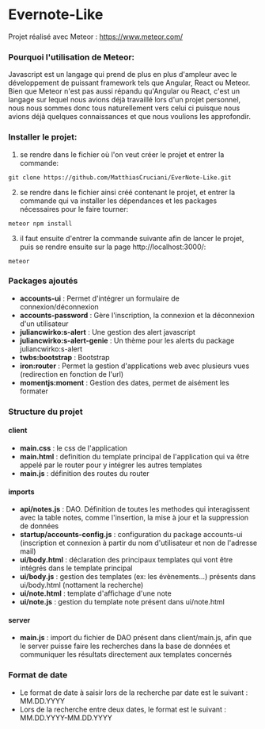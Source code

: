 # Evernote-Like

Projet réalisé avec Meteor : https://www.meteor.com/


### Pourquoi l'utilisation de Meteor:

Javascript est un langage qui prend de plus en plus d'ampleur avec le développement de puissant framework tels que Angular, React ou Meteor. Bien que Meteor n'est pas aussi répandu qu'Angular ou React, c'est un langage sur lequel nous avions déjà travaillé lors d'un projet personnel, nous nous sommes donc tous naturellement vers celui ci puisque nous avions déjà quelques connaissances et que nous voulions les approfondir.


### Installer le projet:

1. se rendre dans le fichier où l'on veut créer le projet et entrer la commande:
  ```
  git clone https://github.com/MatthiasCruciani/EverNote-Like.git
  ```
  
2. se rendre dans le fichier ainsi créé contenant le projet, et entrer la commande qui va installer les dépendances et les packages nécessaires pour le faire tourner:
  ```
  meteor npm install
  ```
  
3. il faut ensuite d'entrer la commande suivante afin de lancer le projet, puis se rendre ensuite sur la page http://localhost:3000/:
  ```
  meteor
  ```
  
  
### Packages ajoutés

- **accounts-ui** : Permet d'intégrer un formulaire de connexion/déconnexion
- **accounts-password** : Gère l'inscription, la connexion et la déconnexion d'un utilisateur
- **juliancwirko:s-alert** : Une gestion des alert javascript
- **juliancwirko:s-alert-genie** : Un thème pour les alerts du package juliancwirko:s-alert
- **twbs:bootstrap** : Bootstrap
- **iron:router** : Permet la gestion d'applications web avec plusieurs vues (redirection en fonction de l'url)
- **momentjs:moment** : Gestion des dates, permet de aisément les formater


### Structure du projet

#### client

- **main.css** : le css de l'application
- **main.html** : definition du template principal de l'application qui va être appelé par le router pour y intégrer les autres templates
- **main.js** : définition des routes du router

#### imports

- **api/notes.js** : DAO. Définition de toutes les methodes qui interagissent avec la table notes, comme l'insertion, la mise à jour et la suppression de données
- **startup/accounts-config.js** : configuration du package accounts-ui (inscription et connexion à partir du nom d'utilisateur et non de l'adresse mail)
- **ui/body.html** : déclaration des principaux templates qui vont être intégrés dans le template principal
- **ui/body.js** : gestion des templates (ex: les évènements...) présents dans ui/body.html (nottament la recherche)
- **ui/note.html** : template d'affichage d'une note
- **ui/note.js** : gestion du template note présent dans ui/note.html

#### server

- **main.js** : import du fichier de DAO présent dans client/main.js, afin que le server puisse faire les recherches dans la base de données et communiquer les résultats directement aux templates concernés



### Format de date

- Le format de date à saisir lors de la recherche par date est le suivant : MM.DD.YYYY
- Lors de la recherche entre deux dates, le format est le suivant : MM.DD.YYYY-MM.DD.YYYY

